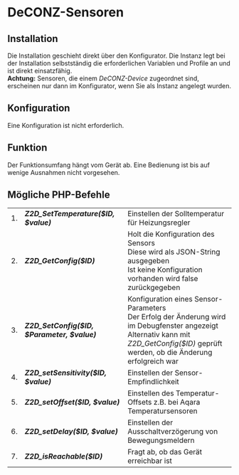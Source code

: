<!DOCTYPE html>
<html lang="de">
  <head>
    <meta charset="utf-8">
	<meta name="viewport" content="width=device-width">
  </head>

  <body>
	<h1>DeCONZ-Sensoren</h1>
	<h2>Installation</h2>
	Die Installation geschieht direkt über den Konfigurator. Die Instanz legt bei der Installation selbstständig die erforderlichen Variablen und Profile an und ist direkt einsatzfähig.<br>
	<b>Achtung:</b> Sensoren, die einem <i>DeCONZ-Device</i> zugeordnet sind, erscheinen nur dann im Konfigurator, wenn Sie als Instanz angelegt wurden.
	<h2>Konfiguration</h2>
	Eine Konfiguration ist nicht erforderlich.    
	<h2>Funktion</h2>
	Der Funktionsumfang hängt vom Gerät ab.  Eine Bedienung ist bis auf wenige Ausnahmen nicht vorgesehen.<br>
	<h2>Mögliche PHP-Befehle</h2>
	<table>
	  <tr>
		<td>1.</td>
		<td><b><i>Z2D_SetTemperature($ID, $value)</i></b></td>
		<td>Einstellen der Solltemperatur für Heizungsregler</td>
	  </tr>
	  <tr>
		<td>2.</td>
		<td><b><i>Z2D_GetConfig($ID)</i></b></td>
		<td>Holt die Konfiguration des Sensors<br>
			Diese wird als JSON-String ausgegeben<br>
			Ist keine Konfiguration vorhanden wird false zurückgegeben</td>
	  </tr>
	  <tr>
		<td>3.</td>
		<td><b><i>Z2D_SetConfig($ID, $Parameter, $value)</i></b></td>
		<td>Konfiguration eines Sensor-Parameters<br>
			Der Erfolg der Änderung wird im Debugfenster angezeigt<br>
			Alternativ kann mit <i>Z2D_GetConfig($ID)</i> geprüft werden, ob die Änderung erfolgreich war</td>
	  </tr>
	  <tr>
		<td>4.</td>
		<td><b><i>Z2D_setSensitivity($ID, $value)</i></b></td>
		<td>Einstellen der Sensor-Empfindlichkeit</td>
	  </tr>
	  <tr>
		<td>5.</td>
		<td><b><i>Z2D_setOffset($ID, $value)</i></b></td>
		<td>Einstellen des Temperatur-Offsets z.B. bei Aqara Temperatursensoren</td>
	  </tr>
	  <tr>
		<td>6.</td>
		<td><b><i>Z2D_setDelay($ID, $value)</i></b></td>
		<td>Einstellen der Ausschaltverzögerung von Bewegungsmeldern</td>
	  </tr>
	  <tr>
		<td>7.</td>
		<td><b><i>Z2D_isReachable($ID)</i></b></td>
		<td>Fragt ab, ob das Gerät erreichbar ist</td>
	  </tr>
	</table>
  </body>
</html>

